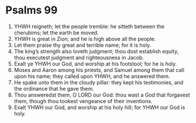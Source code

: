 ﻿# Psalms 99
1. YHWH reigneth; let the people tremble: he sitteth between the cherubims; let the earth be moved. 
2. YHWH is great in Zion; and he is high above all the people. 
3. Let them praise thy great and terrible name; for it is holy. 
4. The king’s strength also loveth judgment; thou dost establish equity, thou executest judgment and righteousness in Jacob. 
5. Exalt ye YHWH our God, and worship at his footstool; for he is holy. 
6. Moses and Aaron among his priests, and Samuel among them that call upon his name; they called upon YHWH, and he answered them. 
7. He spake unto them in the cloudy pillar: they kept his testimonies, and the ordinance that he gave them. 
8. Thou answeredst them, O LORD our God: thou wast a God that forgavest them, though thou tookest vengeance of their inventions. 
9. Exalt YHWH our God, and worship at his holy hill; for YHWH our God is holy. 
